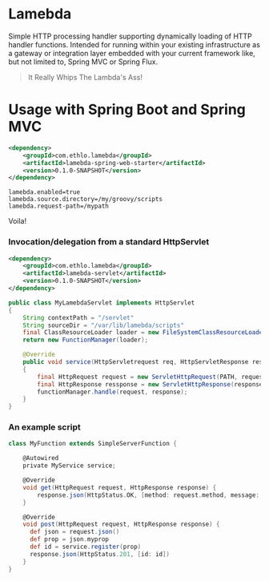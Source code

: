 # Lamebda
Simple HTTP processing handler supporting dynamically loading of HTTP handler functions. Intended for running within your existing infrastructure as a gateway or integration layer embedded with your current framework like, but not limited to,  Spring MVC or Spring Flux.

> It Really Whips The Lambda's Ass!

# Usage with Spring Boot and Spring MVC

```xml
<dependency>
    <groupId>com.ethlo.lamebda</groupId>
    <artifactId>lamebda-spring-web-starter</artifactId>
    <version>0.1.0-SNAPSHOT</version>
</dependency>
```

```properties
lamebda.enabled=true
lamebda.source.directory=/my/groovy/scripts
lamebda.request-path=/mypath
```

Voila!

### Invocation/delegation from a standard HttpServlet

```xml
<dependency>
    <groupId>com.ethlo.lamebda</groupId>
    <artifactId>lamebda-servlet</artifactId>
    <version>0.1.0-SNAPSHOT</version>
</dependency>
```

```java
public class MyLamebdaServlet implements HttpServlet
{
    String contextPath = "/servlet"
    String sourceDir = "/var/lib/lamebda/scripts"
    final ClassResourceLoader loader = new FileSystemClassResourceLoader(f->f, sourceDir);
    return new FunctionManager(loader);

    @Override
    public void service(HttpServletrequest req, HttpServletResponse res)
    {
        final HttpRequest request = new ServletHttpRequest(PATH, request);
        final HttpResponse ressponse = new ServletHttpResponse(response);
        functionManager.handle(request, response);
    }
}
```

### An example script
```groovy
class MyFunction extends SimpleServerFunction {

    @Autowired
    private MyService service;

    @Override
    void get(HttpRequest request, HttpResponse response) {
        response.json(HttpStatus.OK, [method: request.method, message:'Hello world'])
    }

    @Override
    void post(HttpRequest request, HttpResponse response) {
      def json = request.json()
      def prop = json.myprop
      def id = service.register(prop)
      response.json(HttpStatus.201, [id: id])
    }
}
```
